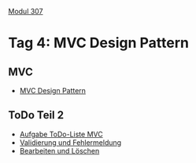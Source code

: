 
 [Modul 307](/ilv.307)
 
# Tag 4: MVC Design Pattern

## MVC

- [MVC Design Pattern](/ilv.307/04-modul-307/01-mvc-design-pattern)

## ToDo Teil 2

- [Aufgabe ToDo-Liste MVC](/ilv.307/04-modul-307/02-todo-mvc-aufgabe)
- [Validierung und Fehlermeldung](/ilv.307/04-modul-307/03-todo-validierung)
- [Bearbeiten und Löschen](/ilv.307/04-modul-307/03.1-todo-crud)


<!--stackedit_data:
eyJoaXN0b3J5IjpbMTc2Njc3OTUsMzkyMTM5NjcxLC0xNjU5OT
k3MTIsMjEyNzI5OTAwMiwtMTY1OTk5NzEyLDE3MTEzMTUyODYs
NjExNzg0ODcsMzY1NjU2NDczXX0=
-->